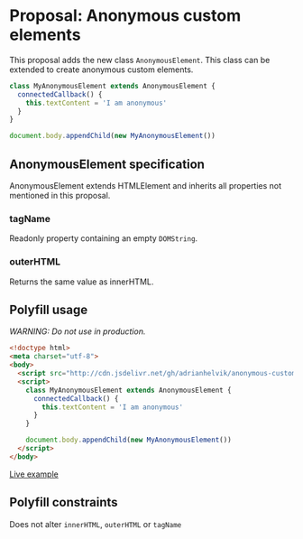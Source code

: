 # Proposal: Anonymous custom elements
This proposal adds the new class `AnonymousElement`. This
class can be extended to create anonymous custom elements.

```javascript
class MyAnonymousElement extends AnonymousElement {
  connectedCallback() {
    this.textContent = 'I am anonymous'
  }
}

document.body.appendChild(new MyAnonymousElement())
```

## AnonymousElement specification
AnonymousElement extends HTMLElement and inherits all
properties not mentioned in this proposal.

### tagName
Readonly property containing an empty `DOMString`.

### outerHTML
Returns the same value as innerHTML.

## Polyfill usage
*WARNING: Do not use in production.*

```html
<!doctype html>
<meta charset="utf-8">
<body>
  <script src="http://cdn.jsdelivr.net/gh/adrianhelvik/anonymous-custom-elements/polyfill.js"></script>
  <script>
    class MyAnonymousElement extends AnonymousElement {
      connectedCallback() {
        this.textContent = 'I am anonymous'
      }
    }

    document.body.appendChild(new MyAnonymousElement())
  </script>
</body>
```

[Live example](http://rawcdn.githack.com/adrianhelvik/anonymous-custom-elements/67fffa0dc4700b978013786898dec4ffe40a392b/example.html)


## Polyfill constraints
Does not alter `innerHTML`, `outerHTML` or `tagName`
